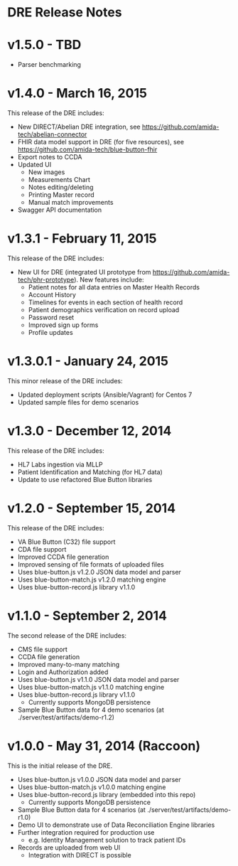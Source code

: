 # DRE Release Notes

# v1.5.0 - TBD

- Parser benchmarking

# v1.4.0 - March 16, 2015

This release of the DRE includes:

- New DIRECT/Abelian DRE integration, see https://github.com/amida-tech/abelian-connector
- FHIR data model support in DRE (for five resources), see https://github.com/amida-tech/blue-button-fhir
- Export notes to CCDA
- Updated UI
    - New images
    - Measurements Chart
    - Notes editing/deleting
    - Printing Master record
    - Manual match improvements
- Swagger API documentation

# v1.3.1 - February 11, 2015

This release of the DRE includes:

- New UI for DRE (integrated UI prototype from https://github.com/amida-tech/phr-prototype). New features include:
    - Patient notes for all data entries on Master Health Records
    - Account History
    - Timelines for events in each section of health record
    - Patient demographics verification on record upload
    - Password reset
    - Improved sign up forms
    - Profile updates

# v1.3.0.1 - January 24, 2015

This minor release of the DRE includes:

- Updated deployment scripts (Ansible/Vagrant) for Centos 7
- Updated sample files for demo scenarios

# v1.3.0 - December 12, 2014

This release of the DRE includes:

- HL7 Labs ingestion via MLLP
- Patient Identification and Matching (for HL7 data)
- Update to use refactored Blue Button libraries


# v1.2.0 - September 15, 2014

This release of the DRE includes:

- VA Blue Button (C32) file support
- CDA file support
- Improved CCDA file generation
- Improved sensing of file formats of uploaded files
- Uses blue-button.js v1.2.0 JSON data model and parser
- Uses blue-button-match.js v1.2.0 matching engine
- Uses blue-button-record.js library v1.1.0


# v1.1.0 - September 2, 2014

The second release of the DRE includes:

- CMS file support
- CCDA file generation
- Improved many-to-many matching
- Login and Authorization added
- Uses blue-button.js v1.1.0 JSON data model and parser
- Uses blue-button-match.js v1.1.0 matching engine
- Uses blue-button-record.js library v1.1.0
	- Currently supports MongoDB persistence
- Sample Blue Button data for 4 demo scenarios (at ./server/test/artifacts/demo-r1.2)

# v1.0.0 - May 31, 2014 (Raccoon)

This is the initial release of the DRE.

- Uses blue-button.js v1.0.0 JSON data model and parser
- Uses blue-button-match.js v1.0.0 matching engine
- Uses blue-button-record.js library (embedded into this repo)
	- Currently supports MongoDB persistence
- Sample Blue Button data for 4 scenarios (at ./server/test/artifacts/demo-r1.0)
- Demo UI to demonstrate use of Data Reconciliation Engine libraries
- Further integration required for production use
	- e.g. Identity Management solution to track patient IDs
- Records are uploaded from web UI
	- Integration with DIRECT is possible
